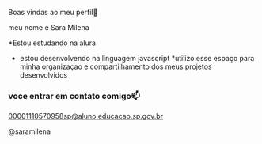 Boas vindas ao meu perfil💙

meu nome e Sara Milena

*Estou estudando na alura

* estou desenvolvendo na linguagem javascript
*utilizo esse espaço para minha organizaçao e compartilhamento dos meus projetos desenvolvidos

### voce entrar em contato comigo📫
  
00001110570958sp@aluno.educacao.sp.gov.br

@saramilena
  





